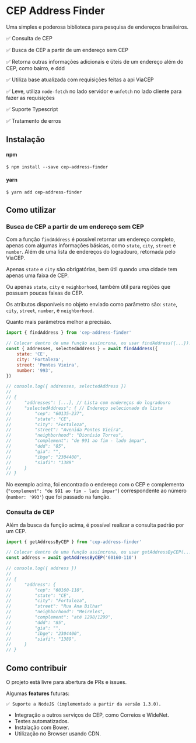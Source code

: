 # CEP Address Finder

Uma simples e poderosa biblioteca para pesquisa de endereços brasileiros.

✅ Consulta de CEP

✅ Busca de CEP a partir de um endereço sem CEP

✅ Retorna outras informações adicionais e úteis de um endereço além do CEP, como bairro, e ddd

✅ Utiliza base atualizada com requisições feitas a api ViaCEP

✅ Leve, utiliza `node-fetch` no lado servidor e `unfetch` no lado cliente para fazer as requisições

✅ Suporte Typescript

✅ Tratamento de erros


## Instalação

#### npm

```
$ npm install --save cep-address-finder
```

#### yarn

```
$ yarn add cep-address-finder
```


## Como utilizar

### Busca de CEP a partir de um endereço sem CEP

Com a função `findAddress` é possível retornar um endereço completo, apenas com algumas informações básicas, como `state`, `city`, `street` e `number`. Além de uma lista de endereços do logradouro, retornada pelo ViaCEP.

Apenas `state` e `city` são obrigatórias, bem útil quando uma cidade tem apenas uma faixa de CEP.

Ou apenas `state`, `city` e `neighborhood`, também útil para regiões que possuam poucas faixas de CEP.

Os atributos disponíveis no objeto enviado como parâmetro são: `state`, `city`, `street`, `number`, e `neighborhood`.

Quanto mais parâmetros melhor a precisão.

``` js
import { findAddress } from 'cep-address-finder'

// Colocar dentro de uma função assíncrona, ou usar findAddress({...}).then(...)
const { addresses, selectedAddress } = await findAddress({
    state: 'CE',
    city: 'Fortaleza',
    street: 'Pontes Vieira',
    number: '993',
})

// console.log({ addresses, selectedAddress })
//
// {
//     "addresses": [...], // Lista com endereços do logradouro
//     "selectedAddress": { // Endereço selecionado da lista
//         "cep": "60135-237",
//         "state": "CE",
//         "city": "Fortaleza",
//         "street": "Avenida Pontes Vieira",
//         "neighborhood": "Dionísio Torres",
//         "complement": "de 991 ao fim - lado ímpar",
//         "ddd": "85",
//         "gia": "",
//         "ibge": "2304400",
//         "siafi": "1389"
//     }
// }
```

No exemplo acima, foi encontrado o endereço com o CEP e complemento (`"complement": "de 991 ao fim - lado ímpar"`) correspondente ao número (`number: '993'`) que foi passado na função.

### Consulta de CEP

Além da busca da função acima, é possível realizar a consulta padrão por um CEP.

``` js
import { getAddressByCEP } from 'cep-address-finder'

// Colocar dentro de uma função assíncrona, ou usar getAddressByCEP(...).then(...)
const address = await getAddressByCEP('60160-110')

// console.log({ address })
//
// {
//     "address": {
//         "cep": "60160-110",
//         "state": "CE",
//         "city": "Fortaleza",
//         "street": "Rua Ana Bilhar"
//         "neighborhood": "Meireles",
//         "complement": "até 1298/1299",
//         "ddd": "85",
//         "gia": "",
//         "ibge": "2304400",
//         "siafi": "1389",
//     }
// }
```

## Como contribuir

O projeto está livre para abertura de PRs e issues.

Algumas **features** futuras:

    ✅ Suporte a NodeJS (implementado a partir da versão 1.3.0).

 * Integração a outros serviços de CEP, como Correios e WideNet.
 * Testes automatizados.
 * Instalação com Bower.
 * Utilização no Browser usando CDN.
